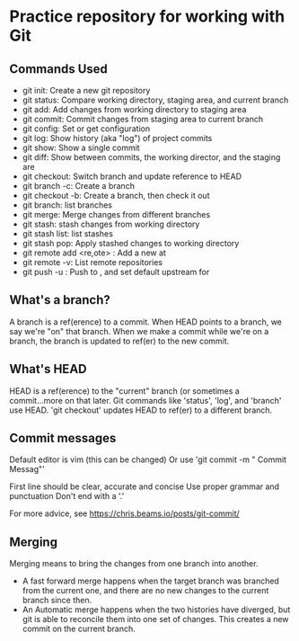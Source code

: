 # Practice repository for working with Git 

## Commands Used

- git init: Create a new git repository
- git status: Compare working directory, staging area, and current branch
- git add: Add changes from working directory to staging area
- git commit: Commit changes from staging area to current branch
- git config: Set or get configuration
- git log: Show history (aka "log") of project commits
- git show: Show a single commit
- git diff: Show between commits, the working director, and the staging are
- git checkout: Switch branch and update reference to HEAD
- git branch -c: Create a branch
- git checkout -b: Create a branch, then check it out
- git branch: list branches
- git merge: Merge changes from different branches
- git stash: stash changes from working directory
- git stash list: list stashes 
- git stash pop: Apply stashed changes to working directory
- git remote add <re,ote> <url>: Add a new <remote> at <url>
- git remote -v: List remote repositories
- git push -u <remote> <branch>: Push <branch> to <remote>, and set default upstream for <branch>

## What's a branch?

A branch is a ref(erence) to a commit. When HEAD points to a branch, we say we're "on" that branch. When we make a commit while we're on a branch, the branch is updated to ref(er) to the new commit.

## What's HEAD

HEAD is a ref(erence) to the "current" branch (or sometimes a commit...more on that later. Git commands like 'status', 'log', and 'branch' use HEAD. 'git checkout' updates HEAD to ref(er) to a different branch.

## Commit messages

Default editor is vim (this can be changed)
Or use 'git commit -m " Commit Messag"'

First line should be clear, accurate and concise
Use proper grammar and punctuation
Don't end with a '.'

For more advice, see https://chris.beams.io/posts/git-commit/

## Merging

Merging means to bring the changes from one branch into another.


- A fast forward merge happens when the target branch was branched from the current one, and there are no new changes to the current branch since then.
- An Automatic merge happens when the two histories have diverged, but git is able to reconcile them into one set of changes. This creates a new commit on the current branch.
